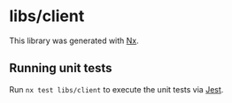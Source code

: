 # libs/client

This library was generated with [Nx](https://nx.dev).

## Running unit tests

Run `nx test libs/client` to execute the unit tests via [Jest](https://jestjs.io).
